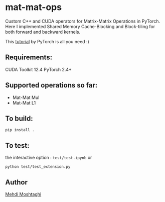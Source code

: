 # mat-mat-ops
Custom C++ and CUDA operators for Matrix-Matrix Operations in PyTorch. Here I implemented Shared Memory Cache-Blocking and Block-tiling for both forward and backward kernels.

This [tutorial](https://pytorch.org/tutorials/advanced/cpp_custom_ops.html#setting-up-the-build-system) by PyTorch is all you need :)

## Requirements:
CUDA Toolkit 12.4
PyTorch 2.4+

## Supported operations so far:
- Mat-Mat Mul
- Mat-Mat L1

## To build:
```
pip install .
```

## To test:
the interactive option : `test/test.ipynb`
or
```
python test/test_extension.py
```

## Author

[Mehdi Moshtaghi](https://github.com/MMoshtaghi)
